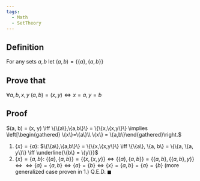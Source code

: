 ```yaml
---
tags:
  - Math
  - SetTheory
---
```

## Definition
For any sets $a, b$ let $(a, b) = \{\{a\}, \{a, b\}\}$

## Prove that
$\forall a,b,x,y\; (a, b) = (x, y) \Leftrightarrow x=a, y=b$ 

## Proof
$(a, b) = (x, y) \iff \{\{a\},\{a,b\}\} = \{\{x,\{x,y\}\} \implies \left[\begin{gathered} \{x\}=\{a\}\\ \{x\} = \{a,b\}\end{gathered}\right.$
1. $\{x\} = \{a\}$:
	$\{\{a\},\{a,b\}\} = \{\{x,\{x,y\}\} \iff \{\{a\}, \{a, b\} = \{\{a, \{a, y\}\} \iff \underline{\{b\} = \{y\}}$ 
2. $\{x\} = \{a, b\}$:
	$\{\{a\},\{a,b\}\} = \{\{x,\{x,y\}\} \iff \{\{a\}, \{a,b\}\} = \{\{a,b\},\{\{a,b\}, y\}\} \iff$
	$\iff \{a\} = \{a,b\} \iff \{a\} = \{b\} \iff \{x\} = \{a,b\} = \{a\} = \{b\}$ (more generalized case proven in 1.)
Q.E.D. $\blacksquare$